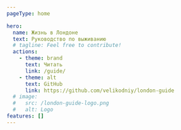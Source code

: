 ```yaml
---
pageType: home

hero:
  name: Жизнь в Лондоне
  text: Руководство по выживанию
  # tagline: Feel free to contribute!
  actions:
    - theme: brand
      text: Читать
      link: /guide/
    - theme: alt
      text: GitHub
      link: https://github.com/velikodniy/london-guide
  # image:
  #   src: /london-guide-logo.png
  #   alt: Logo
features: []
---
```

